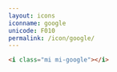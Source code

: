 ```yaml
---
layout: icons
iconname: google
unicode: F010
permalink: /icon/google/
---
```


``` html
<i class="mi mi-google"></i>
```
